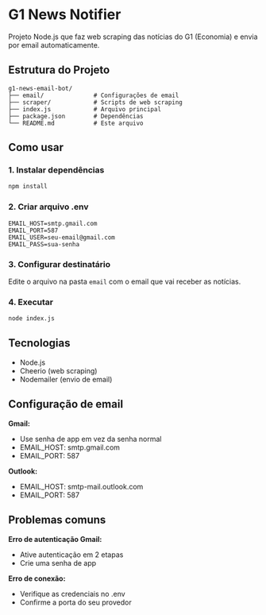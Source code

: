 # G1 News Notifier

Projeto Node.js que faz web scraping das notícias do G1 (Economia) e envia por email automaticamente.

## Estrutura do Projeto

```
g1-news-email-bot/
├── email/              # Configurações de email
├── scraper/            # Scripts de web scraping
├── index.js            # Arquivo principal
├── package.json        # Dependências
└── README.md           # Este arquivo
```

## Como usar

### 1. Instalar dependências
```bash
npm install
```

### 2. Criar arquivo .env
```
EMAIL_HOST=smtp.gmail.com
EMAIL_PORT=587
EMAIL_USER=seu-email@gmail.com
EMAIL_PASS=sua-senha
```

### 3. Configurar destinatário
Edite o arquivo na pasta `email` com o email que vai receber as notícias.

### 4. Executar
```bash
node index.js
```

## Tecnologias

- Node.js
- Cheerio (web scraping)
- Nodemailer (envio de email)

## Configuração de email

**Gmail:**
- Use senha de app em vez da senha normal
- EMAIL_HOST: smtp.gmail.com
- EMAIL_PORT: 587

**Outlook:**
- EMAIL_HOST: smtp-mail.outlook.com
- EMAIL_PORT: 587

## Problemas comuns

**Erro de autenticação Gmail:**
- Ative autenticação em 2 etapas
- Crie uma senha de app

**Erro de conexão:**
- Verifique as credenciais no .env
- Confirme a porta do seu provedor
